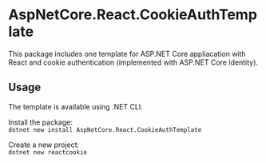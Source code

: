 # AspNetCore.React.CookieAuthTemplate

This package includes one template for ASP.NET Core appliacation with React and cookie authentication (implemented with ASP.NET Core Identity).

## Usage

The template is available using .NET CLI.  

Install the package:  
`dotnet new install AspNetCore.React.CookieAuthTemplate`  

Create a new project:  
`dotnet new reactcookie`  